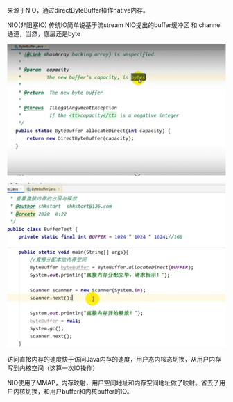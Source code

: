 来源于NIO，通过directByteBuffer操作native内存。

NIO(非阻塞IO)
 传统IO简单说基于流stream NIO提出的buffer缓冲区 和 channel通道，当然，底层还是byte

![img_4.png](img_4.png)

![img_5.png](img_5.png)

访问直接内存的速度快于访问Java内存的速度，用户态内核态切换，从用户内存写到内核空间（这算一次IO操作）

NIO使用了MMAP，内存映射，用户空间地址和内存空间地址做了映射。省去了用户内核切换，和用户buffer和内核buffer的IO。

